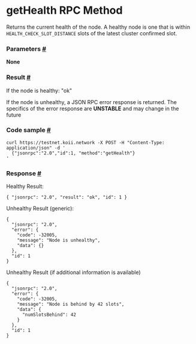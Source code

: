 # getHealth RPC Method 
Returns the current health of the node. A healthy node is one that is within `HEALTH_CHECK_SLOT_DISTANCE` slots of the latest cluster confirmed slot.

### Parameters [#](#parameters)

**None**

### Result [#](#result)

If the node is healthy: "ok"

If the node is unhealthy, a JSON RPC error response is returned. The specifics of the error response are **UNSTABLE** and may change in the future

### Code sample [#](#code-sample)

```
curl https://testnet.koii.network -X POST -H "Content-Type: application/json" -d '
  {"jsonrpc":"2.0","id":1, "method":"getHealth"}
'
```


### Response [#](#response)

Healthy Result:

```
{ "jsonrpc": "2.0", "result": "ok", "id": 1 }
```


Unhealthy Result (generic):

```
{
  "jsonrpc": "2.0",
  "error": {
    "code": -32005,
    "message": "Node is unhealthy",
    "data": {}
  },
  "id": 1
}
```


Unhealthy Result (if additional information is available)

```
{
  "jsonrpc": "2.0",
  "error": {
    "code": -32005,
    "message": "Node is behind by 42 slots",
    "data": {
      "numSlotsBehind": 42
    }
  },
  "id": 1
}
```
